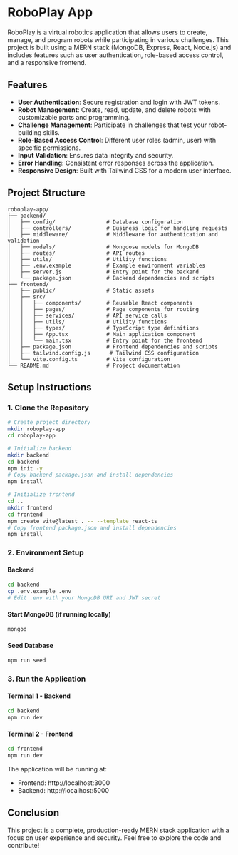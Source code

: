# RoboPlay App

RoboPlay is a virtual robotics application that allows users to create, manage, and program robots while participating in various challenges. This project is built using a MERN stack (MongoDB, Express, React, Node.js) and includes features such as user authentication, role-based access control, and a responsive frontend.

## Features

- **User Authentication**: Secure registration and login with JWT tokens.
- **Robot Management**: Create, read, update, and delete robots with customizable parts and programming.
- **Challenge Management**: Participate in challenges that test your robot-building skills.
- **Role-Based Access Control**: Different user roles (admin, user) with specific permissions.
- **Input Validation**: Ensures data integrity and security.
- **Error Handling**: Consistent error responses across the application.
- **Responsive Design**: Built with Tailwind CSS for a modern user interface.

## Project Structure

```
roboplay-app/
├── backend/
│   ├── config/                # Database configuration
│   ├── controllers/           # Business logic for handling requests
│   ├── middleware/            # Middleware for authentication and validation
│   ├── models/                # Mongoose models for MongoDB
│   ├── routes/                # API routes
│   ├── utils/                 # Utility functions
│   ├── .env.example           # Example environment variables
│   ├── server.js              # Entry point for the backend
│   └── package.json           # Backend dependencies and scripts
├── frontend/
│   ├── public/                # Static assets
│   ├── src/
│   │   ├── components/        # Reusable React components
│   │   ├── pages/             # Page components for routing
│   │   ├── services/          # API service calls
│   │   ├── utils/             # Utility functions
│   │   ├── types/             # TypeScript type definitions
│   │   ├── App.tsx            # Main application component
│   │   └── main.tsx           # Entry point for the frontend
│   ├── package.json           # Frontend dependencies and scripts
│   ├── tailwind.config.js      # Tailwind CSS configuration
│   └── vite.config.ts         # Vite configuration
└── README.md                  # Project documentation
```

## Setup Instructions

### 1. Clone the Repository

```bash
# Create project directory
mkdir roboplay-app
cd roboplay-app

# Initialize backend
mkdir backend
cd backend
npm init -y
# Copy backend package.json and install dependencies
npm install

# Initialize frontend
cd ..
mkdir frontend
cd frontend
npm create vite@latest . -- --template react-ts
# Copy frontend package.json and install dependencies
npm install
```

### 2. Environment Setup

#### Backend

```bash
cd backend
cp .env.example .env
# Edit .env with your MongoDB URI and JWT secret
```

#### Start MongoDB (if running locally)

```bash
mongod
```

#### Seed Database

```bash
npm run seed
```

### 3. Run the Application

#### Terminal 1 - Backend

```bash
cd backend
npm run dev
```

#### Terminal 2 - Frontend  

```bash
cd frontend
npm run dev
```

The application will be running at:

- Frontend: http://localhost:3000
- Backend: http://localhost:5000

## Conclusion

This project is a complete, production-ready MERN stack application with a focus on user experience and security. Feel free to explore the code and contribute!

